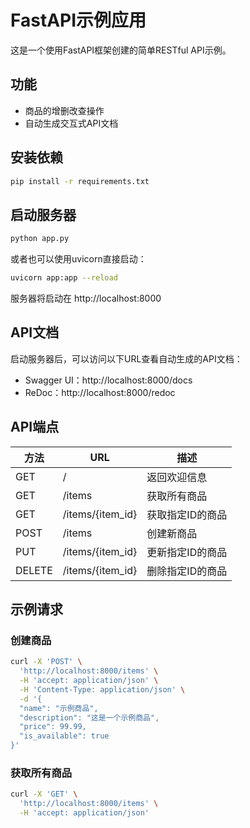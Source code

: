 # FastAPI示例应用

这是一个使用FastAPI框架创建的简单RESTful API示例。

## 功能

- 商品的增删改查操作
- 自动生成交互式API文档

## 安装依赖

```bash
pip install -r requirements.txt
```

## 启动服务器

```bash
python app.py
```

或者也可以使用uvicorn直接启动：

```bash
uvicorn app:app --reload
```

服务器将启动在 http://localhost:8000

## API文档

启动服务器后，可以访问以下URL查看自动生成的API文档：

- Swagger UI：http://localhost:8000/docs
- ReDoc：http://localhost:8000/redoc

## API端点

| 方法   | URL              | 描述             |
| ------ | ---------------- | ---------------- |
| GET    | /                | 返回欢迎信息     |
| GET    | /items           | 获取所有商品     |
| GET    | /items/{item_id} | 获取指定ID的商品 |
| POST   | /items           | 创建新商品       |
| PUT    | /items/{item_id} | 更新指定ID的商品 |
| DELETE | /items/{item_id} | 删除指定ID的商品 |

## 示例请求

### 创建商品

```bash
curl -X 'POST' \
  'http://localhost:8000/items' \
  -H 'accept: application/json' \
  -H 'Content-Type: application/json' \
  -d '{
  "name": "示例商品",
  "description": "这是一个示例商品",
  "price": 99.99,
  "is_available": true
}'
```

### 获取所有商品

```bash
curl -X 'GET' \
  'http://localhost:8000/items' \
  -H 'accept: application/json'
``` 